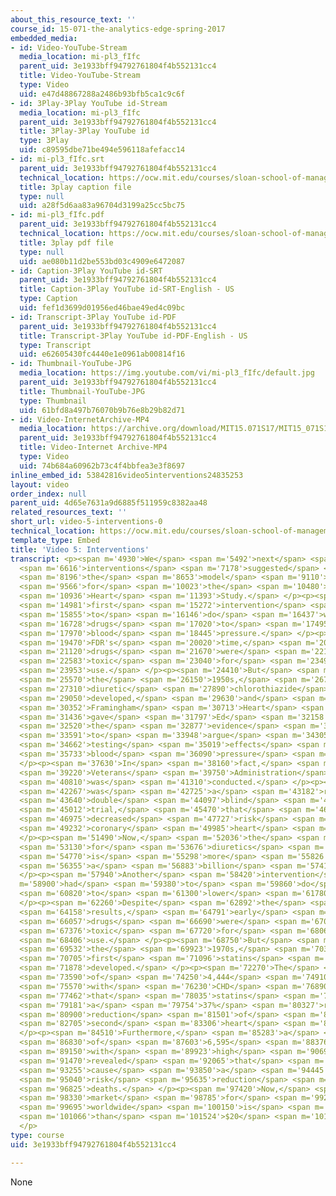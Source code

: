 ```yaml
---
about_this_resource_text: ''
course_id: 15-071-the-analytics-edge-spring-2017
embedded_media:
- id: Video-YouTube-Stream
  media_location: mi-pl3_fIfc
  parent_uid: 3e1933bff94792761804f4b552131cc4
  title: Video-YouTube-Stream
  type: Video
  uid: e47d48867288a2486b93bfb5ca1c9c6f
- id: 3Play-3Play YouTube id-Stream
  media_location: mi-pl3_fIfc
  parent_uid: 3e1933bff94792761804f4b552131cc4
  title: 3Play-3Play YouTube id
  type: 3Play
  uid: c89595dbe71be494e596118afefacc14
- id: mi-pl3_fIfc.srt
  parent_uid: 3e1933bff94792761804f4b552131cc4
  technical_location: https://ocw.mit.edu/courses/sloan-school-of-management/15-071-the-analytics-edge-spring-2017/logistic-regression/the-framingham-heart-study-evaluating-risk-factors-to-save-lives/video-5-interventions/video-5-interventions-0/mi-pl3_fIfc.srt
  title: 3play caption file
  type: null
  uid: a28f5d6aa83a96704d3199a25cc5bc75
- id: mi-pl3_fIfc.pdf
  parent_uid: 3e1933bff94792761804f4b552131cc4
  technical_location: https://ocw.mit.edu/courses/sloan-school-of-management/15-071-the-analytics-edge-spring-2017/logistic-regression/the-framingham-heart-study-evaluating-risk-factors-to-save-lives/video-5-interventions/video-5-interventions-0/mi-pl3_fIfc.pdf
  title: 3play pdf file
  type: null
  uid: ae080b11d2be553bd03c4909e6472087
- id: Caption-3Play YouTube id-SRT
  parent_uid: 3e1933bff94792761804f4b552131cc4
  title: Caption-3Play YouTube id-SRT-English - US
  type: Caption
  uid: fef1d3699d01956ed46bae49ed4c09bc
- id: Transcript-3Play YouTube id-PDF
  parent_uid: 3e1933bff94792761804f4b552131cc4
  title: Transcript-3Play YouTube id-PDF-English - US
  type: Transcript
  uid: e62605430fc4440e1e0961ab00814f16
- id: Thumbnail-YouTube-JPG
  media_location: https://img.youtube.com/vi/mi-pl3_fIfc/default.jpg
  parent_uid: 3e1933bff94792761804f4b552131cc4
  title: Thumbnail-YouTube-JPG
  type: Thumbnail
  uid: 61bfd8a497b76070b9b76e8b29b82d71
- id: Video-InternetArchive-MP4
  media_location: https://archive.org/download/MIT15.071S17/MIT15_071S17_Session_3.3.09_300k.mp4
  parent_uid: 3e1933bff94792761804f4b552131cc4
  title: Video-Internet Archive-MP4
  type: Video
  uid: 74b684a60962b73c4f4bbfea3e3f8697
inline_embed_id: 53842816video5interventions24835253
layout: video
order_index: null
parent_uid: 4d65e7631a9d6885f511959c8382aa48
related_resources_text: ''
short_url: video-5-interventions-0
technical_location: https://ocw.mit.edu/courses/sloan-school-of-management/15-071-the-analytics-edge-spring-2017/logistic-regression/the-framingham-heart-study-evaluating-risk-factors-to-save-lives/video-5-interventions/video-5-interventions-0
template_type: Embed
title: 'Video 5: Interventions'
transcript: <p><span m='4930'>We</span> <span m='5492'>next</span> <span m='6054'>discuss</span>
  <span m='6616'>interventions</span> <span m='7178'>suggested</span> <span m='7740'>by</span>
  <span m='8196'>the</span> <span m='8653'>model</span> <span m='9110'>developed</span>
  <span m='9566'>for</span> <span m='10023'>the</span> <span m='10480'>Framingham</span>
  <span m='10936'>Heart</span> <span m='11393'>Study.</span> </p><p><span m='14690'>The</span>
  <span m='14981'>first</span> <span m='15272'>intervention</span> <span m='15563'>has</span>
  <span m='15855'>to</span> <span m='16146'>do</span> <span m='16437'>with</span>
  <span m='16728'>drugs</span> <span m='17020'>to</span> <span m='17495'>lower</span>
  <span m='17970'>blood</span> <span m='18445'>pressure.</span> </p><p><span m='18920'>In</span>
  <span m='19470'>FDR's</span> <span m='20020'>time,</span> <span m='20570'>hypertension</span>
  <span m='21120'>drugs</span> <span m='21670'>were</span> <span m='22126'>too</span>
  <span m='22583'>toxic</span> <span m='23040'>for</span> <span m='23496'>practical</span>
  <span m='23953'>use.</span> </p><p><span m='24410'>But</span> <span m='24990'>in</span>
  <span m='25570'>the</span> <span m='26150'>1950s,</span> <span m='26730'>the</span>
  <span m='27310'>diuretic</span> <span m='27890'>chlorothiazide</span> <span m='28470'>was</span>
  <span m='29050'>developed,</span> <span m='29630'>and</span> <span m='29991'>the</span>
  <span m='30352'>Framingham</span> <span m='30713'>Heart</span> <span m='31075'>Study</span>
  <span m='31436'>gave</span> <span m='31797'>Ed</span> <span m='32158'>Freis</span>
  <span m='32520'>the</span> <span m='32877'>evidence</span> <span m='33234'>needed</span>
  <span m='33591'>to</span> <span m='33948'>argue</span> <span m='34305'>for</span>
  <span m='34662'>testing</span> <span m='35019'>effects</span> <span m='35376'>for</span>
  <span m='35733'>blood</span> <span m='36090'>pressure</span> <span m='36860'>drugs.</span>
  </p><p><span m='37630'>In</span> <span m='38160'>fact,</span> <span m='38690'>the</span>
  <span m='39220'>Veterans</span> <span m='39750'>Administration</span> <span m='40280'>Trial</span>
  <span m='40810'>was</span> <span m='41310'>conducted.</span> </p><p><span m='41810'>This</span>
  <span m='42267'>was</span> <span m='42725'>a</span> <span m='43182'>randomized,</span>
  <span m='43640'>double</span> <span m='44097'>blind</span> <span m='44555'>clinical</span>
  <span m='45012'>trial,</span> <span m='45470'>that</span> <span m='46222'>found</span>
  <span m='46975'>decreased</span> <span m='47727'>risk</span> <span m='48480'>of</span>
  <span m='49232'>coronary</span> <span m='49985'>heart</span> <span m='50737'>disease.</span>
  </p><p><span m='51490'>Now,</span> <span m='52036'>the</span> <span m='52583'>market</span>
  <span m='53130'>for</span> <span m='53676'>diuretics</span> <span m='54223'>worldwide</span>
  <span m='54770'>is</span> <span m='55298'>more</span> <span m='55826'>than</span>
  <span m='56355'>a</span> <span m='56883'>billion</span> <span m='57411'>dollars.</span>
  </p><p><span m='57940'>Another</span> <span m='58420'>intervention</span> <span
  m='58900'>had</span> <span m='59380'>to</span> <span m='59860'>do</span> <span m='60340'>with--</span>
  <span m='60820'>to</span> <span m='61300'>lower</span> <span m='61780'>cholesterol.</span>
  </p><p><span m='62260'>Despite</span> <span m='62892'>the</span> <span m='63525'>Framingham</span>
  <span m='64158'>results,</span> <span m='64791'>early</span> <span m='65424'>cholesterol</span>
  <span m='66057'>drugs</span> <span m='66690'>were</span> <span m='67033'>too</span>
  <span m='67376'>toxic</span> <span m='67720'>for</span> <span m='68063'>practical</span>
  <span m='68406'>use.</span> </p><p><span m='68750'>But</span> <span m='69141'>in</span>
  <span m='69532'>the</span> <span m='69923'>1970s,</span> <span m='70314'>the</span>
  <span m='70705'>first</span> <span m='71096'>statins</span> <span m='71487'>were</span>
  <span m='71878'>developed.</span> </p><p><span m='72270'>The</span> <span m='72930'>study</span>
  <span m='73590'>of</span> <span m='74250'>4,444</span> <span m='74910'>patients</span>
  <span m='75570'>with</span> <span m='76230'>CHD</span> <span m='76890'>revealed</span>
  <span m='77462'>that</span> <span m='78035'>statins</span> <span m='78608'>cause</span>
  <span m='79181'>a</span> <span m='79754'>37%</span> <span m='80327'>risk</span>
  <span m='80900'>reduction</span> <span m='81501'>of</span> <span m='82103'>a</span>
  <span m='82705'>second</span> <span m='83306'>heart</span> <span m='83908'>attack.</span>
  </p><p><span m='84510'>Furthermore,</span> <span m='85283'>a</span> <span m='86056'>study</span>
  <span m='86830'>of</span> <span m='87603'>6,595</span> <span m='88376'>men</span>
  <span m='89150'>with</span> <span m='89923'>high</span> <span m='90696'>cholesterol</span>
  <span m='91470'>revealed</span> <span m='92065'>that</span> <span m='92660'>statins</span>
  <span m='93255'>cause</span> <span m='93850'>a</span> <span m='94445'>32%</span>
  <span m='95040'>risk</span> <span m='95635'>reduction</span> <span m='96230'>in</span>
  <span m='96825'>deaths.</span> </p><p><span m='97420'>Now,</span> <span m='97875'>the</span>
  <span m='98330'>market</span> <span m='98785'>for</span> <span m='99240'>statins</span>
  <span m='99695'>worldwide</span> <span m='100150'>is</span> <span m='100608'>more</span>
  <span m='101066'>than</span> <span m='101524'>$20</span> <span m='101982'>billion.</span>
  </p>
type: course
uid: 3e1933bff94792761804f4b552131cc4

---
```

None